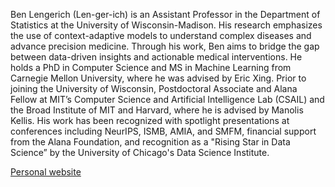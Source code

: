 Ben Lengerich (Len-ger-ich) is an Assistant Professor in the Department of Statistics at the University of Wisconsin-Madison. His research emphasizes the use of context-adaptive models to understand complex diseases and advance precision medicine. Through his work, Ben aims to bridge the gap between data-driven insights and actionable medical interventions. He holds a PhD in Computer Science and MS in Machine Learning from Carnegie Mellon University, where he was advised by Eric Xing. Prior to joining the University of Wisconsin, Postdoctoral Associate and Alana Fellow at MIT’s Computer Science and Artificial Intelligence Lab (CSAIL) and the Broad Institute of MIT and Harvard, where he is advised by Manolis Kellis. His work has been recognized with spotlight presentations at conferences including NeurIPS, ISMB, AMIA, and SMFM, financial support from the Alana Foundation, and recognition as a "Rising Star in Data Science” by the University of Chicago's Data Science Institute.

[Personal website](https://web.mit.edu/~blengeri/www/)
